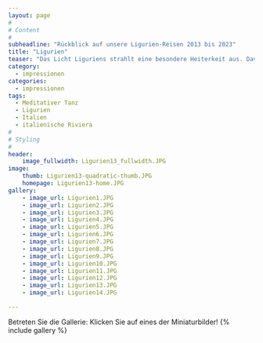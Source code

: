 ```yaml
---
layout: page
#
# Content
#
subheadline: "Rückblick auf unsere Ligurien-Reisen 2013 bis 2023"
title: "Ligurien"
teaser: "Das Licht Liguriens strahlt eine besondere Heiterkeit aus. Davon waren auch die Kurse geprägt, sei es beim Tanzen am Meer bei der Gregorianik zum Mitsingen, beim Italienisch Lernen oder beim Wandern am Meer."
category:
  - impressionen
categories:
  - impressionen
tags:
  - Meditativer Tanz
  - Ligurien
  - Italien
  - italienische Riviera
#
# Styling
#
header:
    image_fullwidth: Ligurien13_fullwidth.JPG
image:
    thumb: Ligurien13-quadratic-thumb.JPG
    homepage: Ligurien13-home.JPG
gallery:
    - image_url: Ligurien1.JPG
    - image_url: Ligurien2.JPG
    - image_url: Ligurien3.JPG
    - image_url: Ligurien4.JPG
    - image_url: Ligurien5.JPG
    - image_url: Ligurien6.JPG
    - image_url: Ligurien7.JPG
    - image_url: Ligurien8.JPG
    - image_url: Ligurien9.JPG
    - image_url: Ligurien10.JPG
    - image_url: Ligurien11.JPG
    - image_url: Ligurien12.JPG
    - image_url: Ligurien13.JPG
    - image_url: Ligurien14.JPG

---
```


Betreten Sie die Gallerie: Klicken Sie auf eines der Miniaturbilder!
{% include gallery %}
